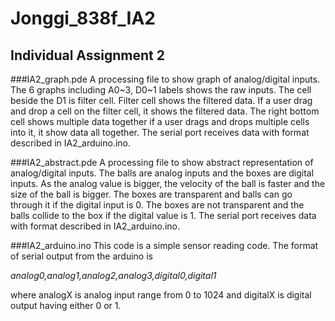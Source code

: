 # Jonggi_838f_IA2
## Individual Assignment 2

###IA2_graph.pde
A processing file to show graph of analog/digital inputs. The 6 graphs including A0~3, D0~1 labels shows the raw inputs. The cell beside the D1 is filter cell. Filter cell shows the filtered data. If a user drag and drop a cell on the filter cell, it shows the filtered data. The right bottom cell shows multiple data together if a user drags and drops multiple cells into it, it show data all together. The serial port receives data with format described in IA2_arduino.ino.

###IA2_abstract.pde
A processing file to show abstract representation of analog/digital inputs. The balls are analog inputs and the boxes are digital inputs. As the analog value is bigger, the velocity of the ball is faster and the size of the ball is bigger. The boxes are transparent and balls can go through it if the digital input is 0. The boxes are not transparent and the balls collide to the box if the digital value is 1. The serial port receives data with format described in IA2_arduino.ino.

###IA2_arduino.ino
This code is a simple sensor reading code. The format of serial output from the arduino is 

*analog0,analog1,analog2,analog3,digital0,digital1*

where analogX is analog input range from 0 to 1024 and digitalX is digital output having either 0 or 1.
